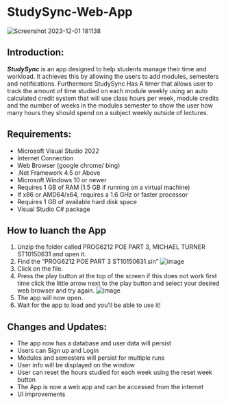 # StudySync-Web-App
![Screenshot 2023-12-01 181138](https://github.com/ST10150631/StudySync-Web-App/assets/101188233/99bc499f-f730-411e-b1cd-363a868f20bd)

## Introduction:
***StudySync*** is an app designed to help students manage their time and workload. It achieves this by allowing the users to add modules, semesters and notifications. Furthermore StudySync Has A timer that allows user to 
track the amount of time studied on each module weekly using an auto calculated credit system that will use class hours per week, module credits and the number of weeks in the modules semester to show the user how many hours
they should spend on a subject weekly outside of lectures.

## Requirements:
* Microsoft Visual Studio 2022
* Internet Connection
* Web Browser (google chrome/ bing)
* .Net Framework 4.5 or Above
* Microsoft Windows 10 or newer
* Requires 1 GB of RAM (1.5 GB if running on a virtual machine)
* If x86 or AMD64/x64, requires a 1.6 GHz or faster processor
* Requires 1 GB of available hard disk space
* Visual Studio C# package

## How to luanch the App
1. Unzip the folder called PROG6212 POE PART 3, MICHAEL TURNER ST10150631 and open it.
2.	Find the “PROG6212 POE PART 3 ST10150631.sin”
![image](https://github.com/ST10150631/StudySync-Web-App/assets/101188233/85a379e9-8e29-4cf3-8a27-15a0ca62ddb8)
3.	Click on the file.
4.	Press the play button at the top of the screen if this does not work first time click the little arrow next to the play button and select your desired web browser and try again.
![image](https://github.com/ST10150631/StudySync-Web-App/assets/101188233/c91b34cc-13fb-4bec-b17b-904cb837f45b)
5.	The app will now open.
6.	Wait for the app to load and you’ll be able to use it!


## Changes and Updates:
* The app now has a database and user data will persist
* Users can Sign up and Login
* Modules and semesters will persist for multiple runs
* User info will be displayed on the window
* User can reset the hours studied for each week using the reset week button
* The App is now a web app and can be accessed from the internet
* UI improvements






